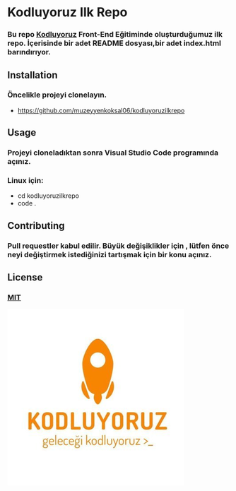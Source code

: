 # Kodluyoruz Ilk Repo 

### Bu repo [Kodluyoruz](https://www.kodluyoruz.org/) Front-End Eğitiminde oluşturduğumuz ilk repo. İçerisinde bir adet README dosyası,bir adet index.html barındırıyor.

## Installation

### Öncelikle projeyi clonelayın.
- https://github.com/muzeyyenkoksal06/kodluyoruzilkrepo


## Usage 

### Projeyi cloneladıktan sonra Visual Studio Code programında açınız.

### Linux için:

- cd kodluyoruzilkrepo
- code .


## Contributing

### Pull requestler kabul edilir. Büyük değişiklikler için , lütfen önce neyi değiştirmek istediğinizi tartışmak için bir konu açınız.

## License

### [MIT](https://choosealicense.com/licenses/mit/)


![Kodluyoruz Logo](https://raw.githubusercontent.com/Kodluyoruz/taskforce/git/git/markdown-nedir-nasil-kullaniriz-/figures/kodluyoruz_logo.jpg)








